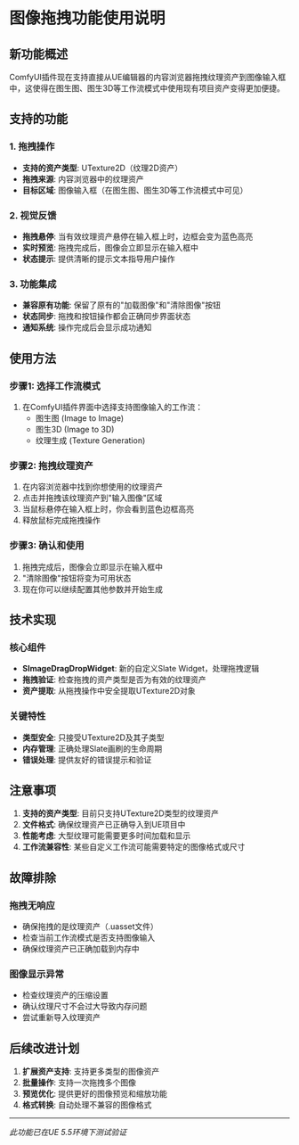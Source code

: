 # 图像拖拽功能使用说明

## 新功能概述

ComfyUI插件现在支持直接从UE编辑器的内容浏览器拖拽纹理资产到图像输入框中，这使得在图生图、图生3D等工作流模式中使用现有项目资产变得更加便捷。

## 支持的功能

### 1. 拖拽操作
- **支持的资产类型**: UTexture2D（纹理2D资产）
- **拖拽来源**: 内容浏览器中的纹理资产
- **目标区域**: 图像输入框（在图生图、图生3D等工作流模式中可见）

### 2. 视觉反馈
- **拖拽悬停**: 当有效纹理资产悬停在输入框上时，边框会变为蓝色高亮
- **实时预览**: 拖拽完成后，图像会立即显示在输入框中
- **状态提示**: 提供清晰的提示文本指导用户操作

### 3. 功能集成
- **兼容原有功能**: 保留了原有的"加载图像"和"清除图像"按钮
- **状态同步**: 拖拽和按钮操作都会正确同步界面状态
- **通知系统**: 操作完成后会显示成功通知

## 使用方法

### 步骤1: 选择工作流模式
1. 在ComfyUI插件界面中选择支持图像输入的工作流：
   - 图生图 (Image to Image)
   - 图生3D (Image to 3D)
   - 纹理生成 (Texture Generation)

### 步骤2: 拖拽纹理资产
1. 在内容浏览器中找到你想使用的纹理资产
2. 点击并拖拽该纹理资产到"输入图像"区域
3. 当鼠标悬停在输入框上时，你会看到蓝色边框高亮
4. 释放鼠标完成拖拽操作

### 步骤3: 确认和使用
1. 拖拽完成后，图像会立即显示在输入框中
2. "清除图像"按钮将变为可用状态
3. 现在你可以继续配置其他参数并开始生成

## 技术实现

### 核心组件
- **SImageDragDropWidget**: 新的自定义Slate Widget，处理拖拽逻辑
- **拖拽验证**: 检查拖拽的资产类型是否为有效的纹理资产
- **资产提取**: 从拖拽操作中安全提取UTexture2D对象

### 关键特性
- **类型安全**: 只接受UTexture2D及其子类型
- **内存管理**: 正确处理Slate画刷的生命周期
- **错误处理**: 提供友好的错误提示和验证

## 注意事项

1. **支持的资产类型**: 目前只支持UTexture2D类型的纹理资产
2. **文件格式**: 确保纹理资产已正确导入到UE项目中
3. **性能考虑**: 大型纹理可能需要更多时间加载和显示
4. **工作流兼容性**: 某些自定义工作流可能需要特定的图像格式或尺寸

## 故障排除

### 拖拽无响应
- 确保拖拽的是纹理资产（.uasset文件）
- 检查当前工作流模式是否支持图像输入
- 确保纹理资产已正确加载到内存中

### 图像显示异常
- 检查纹理资产的压缩设置
- 确认纹理尺寸不会过大导致内存问题
- 尝试重新导入纹理资产

## 后续改进计划

1. **扩展资产支持**: 支持更多类型的图像资产
2. **批量操作**: 支持一次拖拽多个图像
3. **预览优化**: 提供更好的图像预览和缩放功能
4. **格式转换**: 自动处理不兼容的图像格式

---

*此功能已在UE 5.5环境下测试验证*
